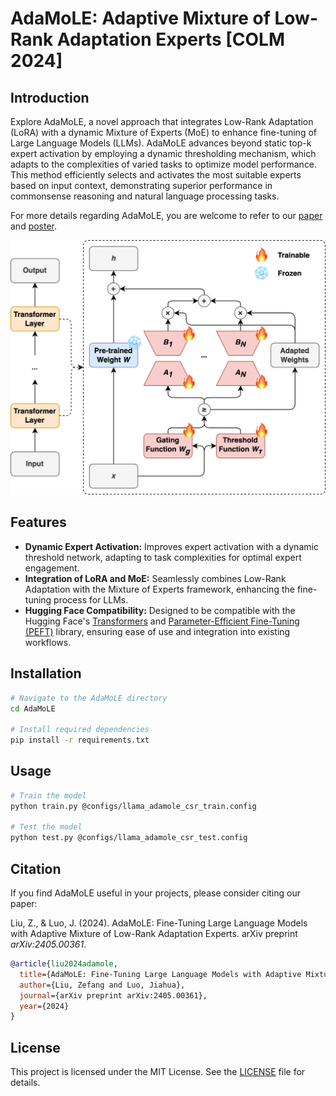 # AdaMoLE: Adaptive Mixture of Low-Rank Adaptation Experts [COLM 2024]

## Introduction

Explore AdaMoLE, a novel approach that integrates Low-Rank Adaptation (LoRA) with a dynamic Mixture of Experts (MoE) to enhance fine-tuning of Large Language Models (LLMs). AdaMoLE advances beyond static top-k expert activation by employing a dynamic thresholding mechanism, which adapts to the complexities of varied tasks to optimize model performance. This method efficiently selects and activates the most suitable experts based on input context, demonstrating superior performance in commonsense reasoning and natural language processing tasks.

For more details regarding AdaMoLE, you are welcome to refer to our [paper](https://arxiv.org/abs/2405.00361) and [poster](poster.pdf).

<img src="images/adamole.png" alt="AdaMoLE Framework" width="600"/>

## Features

- **Dynamic Expert Activation:** Improves expert activation with a dynamic threshold network, adapting to task complexities for optimal expert engagement.
- **Integration of LoRA and MoE:** Seamlessly combines Low-Rank Adaptation with the Mixture of Experts framework, enhancing the fine-tuning process for LLMs.
- **Hugging Face Compatibility:** Designed to be compatible with the Hugging Face's [Transformers](https://github.com/huggingface/transformers) and [Parameter-Efficient Fine-Tuning (PEFT)](https://github.com/huggingface/peft) library, ensuring ease of use and integration into existing workflows.

## Installation

```bash
# Navigate to the AdaMoLE directory
cd AdaMoLE

# Install required dependencies
pip install -r requirements.txt
```

## Usage

```bash
# Train the model
python train.py @configs/llama_adamole_csr_train.config

# Test the model
python test.py @configs/llama_adamole_csr_test.config
```

## Citation

If you find AdaMoLE useful in your projects, please consider citing our paper:

Liu, Z., & Luo, J. (2024). AdaMoLE: Fine-Tuning Large Language Models with Adaptive Mixture of Low-Rank Adaptation Experts. arXiv preprint *arXiv:2405.00361*.

```bibtex
@article{liu2024adamole,
  title={AdaMoLE: Fine-Tuning Large Language Models with Adaptive Mixture of Low-Rank Adaptation Experts},
  author={Liu, Zefang and Luo, Jiahua},
  journal={arXiv preprint arXiv:2405.00361},
  year={2024}
}
```

## License

This project is licensed under the MIT License. See the [LICENSE](LICENSE) file for details.
